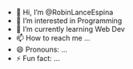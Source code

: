 - 👋 Hi, I’m @RobinLanceEspina
- 👀 I’m interested in Programming
- 🌱 I’m currently learning Web Dev
- 📫 How to reach me ...
- 😄 Pronouns: ...
- ⚡ Fun fact: ...

<!---
RobinLanceEspina/RobinLanceEspina is a ✨ special ✨ repository because its `README.md` (this file) appears on your GitHub profile.
You can click the Preview link to take a look at your changes.
--->
